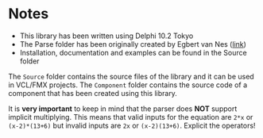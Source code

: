 # Notes

 - This library has been written using Delphi 10.2 Tokyo
 - The Parse folder has been originally created by Egbert van Nes (<a href="http://www.sparcs-center.org/expression-parser">link</a>)
 - Installation, documentation and examples can be found in the Source folder

The `Source` folder contains the source files of the library and it can be used in VCL/FMX projects. The `Component` folder contains the source code of a component that has been created using this library.

It is **very important** to keep in mind that the parser does **NOT** support implicit multiplying. This means that valid inputs for the equation are `2*x` or `(x-2)*(13+6)` but invalid inputs are `2x` or `(x-2)(13+6)`. Explicit the operators!
